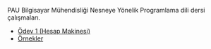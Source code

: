 PAU Bilgisayar Mühendisliği Nesneye Yönelik Programlama dili dersi çalışmaları. 

* [Ödev 1 (Hesap Makinesi)](/Odev%201%20%28Hesap%20Makinesi%29)
* [Örnekler](/Orneler/)